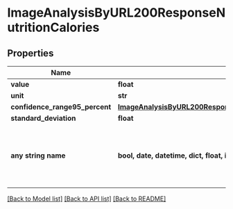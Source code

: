 # ImageAnalysisByURL200ResponseNutritionCalories


## Properties
Name | Type | Description | Notes
------------ | ------------- | ------------- | -------------
**value** | **float** |  | 
**unit** | **str** |  | 
**confidence_range95_percent** | [**ImageAnalysisByURL200ResponseNutritionCaloriesConfidenceRange95Percent**](ImageAnalysisByURL200ResponseNutritionCaloriesConfidenceRange95Percent.md) |  | 
**standard_deviation** | **float** |  | 
**any string name** | **bool, date, datetime, dict, float, int, list, str, none_type** | any string name can be used but the value must be the correct type | [optional]

[[Back to Model list]](../README.md#documentation-for-models) [[Back to API list]](../README.md#documentation-for-api-endpoints) [[Back to README]](../README.md)


